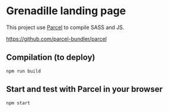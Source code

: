 # Grenadille landing page

This project use [Parcel](https://parceljs.org/) to compile SASS and JS.

https://github.com/parcel-bundler/parcel

## Compilation (to deploy)

```
npm run build
```

## Start and test with Parcel in your browser

```
npm start
```
